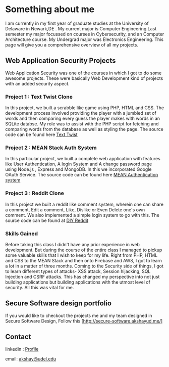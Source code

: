 # Something about me

I am currently in my first year of graduate studies at the University of Delaware in Newark,DE . My current major is Computer Engineering.Last semester my major focussed on courses in Cybersecurity, and an Computer Architecture course. My Undergrad major was Electronics Engineering. This page will give you a comprehensive overview of all my projects. 

## Web Application Security Projects

Web Application Security was one of the courses in which I got to do some awesome projects. These were basically Web Development kind of projects with an added security aspect.

### Project 1 : Text Twist Clone

In this project, we built a scrabble like game using PHP, HTML and CSS. The development process involved providing the player with a jumbled set of words and then comparing every guess the player makes with words in an SQLite databse. My role was to assist with the PHP script for fetching and comparing words from the database as well as styling the page. The source code can be found here [Text Twist](https://github.com/akshay9594/Text-twist)

### Project 2 : MEAN Stack Auth System

In this particular project, we built a complete web application with features like User Authentication, A login System and A change password page using Node.js , Express and MongoDB. In this we incorporated Google OAuth Service. The source code can be found here [MEAN Authentication system](https://github.com/akshay9594/MEAN-Stack-Auth-System.git)

### Project 3 : Reddit Clone

In this project we built a reddit like comment system, wherein one can share a comment, Edit a comment, Like, Dislike or Even Delete one's own comment. We also implemented a simple login system to go with this. The source code can be found at [DIY Reddit](https://github.com/akshay9594/Reddit-Clone.git)

### Skills Gained

Before taking this class I didn't have any prior experience in web development. But during the course of the entire class I managed to pickup some valuable skills that I wish to keep for my life. Right from PHP, HTML and CSS to the MEAN Stack and then onto Firebase and AWS, I got to learn a lot in a matter of three months. Coming to the Security side of things, I got to learn different types of attacks- XSS attack, Session hijacking, SQL Injection and CSRF attacks. This has changed my perspective into not just building applications but building applications with the utmost level of security. All this was vital for me.

## Secure Software design portfolio

If you would like to checkout the projects me and my team designed in Secure Software Design, Follow this [http://secure-software.akshayud.me/]

## Contact
linkedin : [Profile](https://www.linkedin.com/in/akshay-bhosale-a0b5b1103?lipi=urn%3Ali%3Apage%3Ad_flagship3_profile_view_base%3BuLoP2q%2BySvC319539r6W5g%3D%3D)

email: akshay@udel.edu
